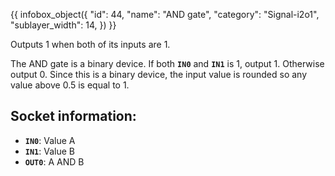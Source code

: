 {{ infobox_object({
	"id": 44,
	"name": "AND gate",
	"category": "Signal-i2o1",
	"sublayer_width": 14,
}) }}

Outputs 1 when both of its inputs are 1.

The AND gate is a binary device. If both **`IN0`** and **`IN1`** is 1, output 1. Otherwise output 0. Since this is a binary device, the input value is rounded so any value above 0.5 is equal to 1.

## Socket information:
- **`IN0`**: Value A
- **`IN1`**: Value B
- **`OUT0`**: A AND B